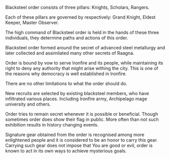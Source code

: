 Blacksteel order consists of three pillars:
Knights, Scholars, Rangers.

Each of these pillars are governed by respectively:
Grand Knight, Eldest Keeper, Master Observer.

The high command of Blacksteel order is held in the hands of these three
individuals, they determine paths and actions of this order.

Blacksteel order formed around the secret of advanced steel metallurgy and later
collected and assimilated many other secrets of Raagna.

Order is bound by vow to serve Ironfire and its people, while maintaining its
right to deny any authority that might arise withing the city. This is one of
the reasons why democracy is well established in Ironfire.

There are no other limitations to what the order should do.

New recruits are selected by existing blacksteel members, who have infiltrated
various places. Including Ironfire army, Archipelago mage university and others.

Order tries to remain secret whenever it is possible or beneficial. Though
sometimes order does show their flag in public. More often than not such
exhibition results in history changing events.

Signature gear obtained from the order is recognised among more enlightened
people and it is considered to be an honor to carry this gear. Carrying such
gear does not impose that You are good or evil, order is known to act in its
own ways to achieve mysterious goals.
